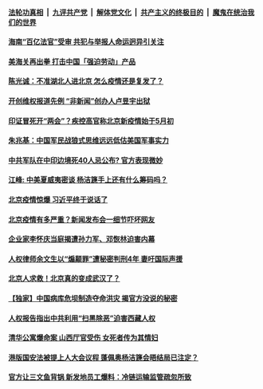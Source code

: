 ####  [法轮功真相](../../../../basic/blob/master/README.md?t=06181202) &nbsp;|&nbsp; [九评共产党](../../../../9ping.md/blob/master/README.md?t=06181202) &nbsp;|&nbsp; [解体党文化](../../../../jtdwh.md/blob/master/README.md?t=06181202)  &nbsp;|&nbsp; [共产主义的终极目的](../../../../gczydzjmd.md/blob/master/README.md?t=06181202) &nbsp;|&nbsp; [魔鬼在统治我们的世界](../../../../mgztzwmdsj.md/blob/master/README.md?t=06181202) 

#### [海南“百亿法官”受审 共犯与举报人命运迥异引关注](../pages/soh5/391558.md?t=06181202) 
#### [美海关再出拳 打击中国「强迫劳动」产品](../pages/soh5/391549.md?t=06181202) 
#### [陈光诚：不准湖北人进北京  怎么疫情还是复发了？](../pages/soh5/391531.md?t=06181202) 
#### [开创维权报道先例  “非新闻”创办人卢昱宇出狱](../pages/soh5/391528.md?t=06181202) 
#### [印证冒死开“两会”？疾控高官称北京新疫情始于5月初 ](../pages/soh5/391525.md?t=06181202) 
#### [朱兆基：中国军民战狼式思维远远低估美国军事实力](../pages/soh5/391522.md?t=06181202) 
#### [中共军队在中印边境死40人忌公布? 官方表现微妙](../pages/soh5/391516.md?t=06181202) 
#### [江峰: 中美夏威夷密谈 杨洁篪手上还有什么筹码吗？](../pages/soh5/391465.md?t=06181202) 
#### [北京疫情惊爆 习近平终于说话了](../pages/soh5/391345.md?t=06181202) 
#### [北京疫情有多严重？新闻发布会一细节吓坏网友](../pages/soh5/391342.md?t=06181202) 
#### [企业家李怀庆当庭揭遭孙力军、邓恢林迫害内幕](../pages/soh5/391324.md?t=06181202) 
#### [人权律师余文生以“煽颠罪”遭秘密判刑4年 妻吁国际声援](../pages/soh5/391321.md?t=06181202) 
#### [北京人求救！北京真的变成武汉了？](../pages/soh5/391315.md?t=06181202) 
#### [【独家】中国病库危坝制造夺命洪灾 揭官方没说的秘密](../pages/soh5/391312.md?t=06181202) 
#### [人权报告指出中共利用“扫黑除恶”迫害西藏人权](../pages/soh5/391303.md?t=06181202) 
#### [清华公寓爆命案 山西厅官受伤 女死者传为其情妇](../pages/soh5/391306.md?t=06181202) 
#### [港版国安法被提上人大会议程 蓬佩奥杨洁篪会晤结局已注定？](../pages/soh5/391300.md?t=06181202) 
#### [官方让三文鱼背锅 新发地员工爆料：冷链运输监管疏忽所致](../pages/soh5/391240.md?t=06181202) 
